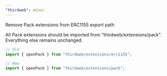 ```yaml
---
"thirdweb": minor
---
```


Remove Pack extensions from ERC1155 export path

All Pack extensions should be imported from "thirdweb/extensions/pack". Everything else remains unchanged.
```ts
// Old
import { openPack } from "thirdweb/extensions/erc1155";

// New
import { openPack } from "thirdweb/extensions/pack";
```
